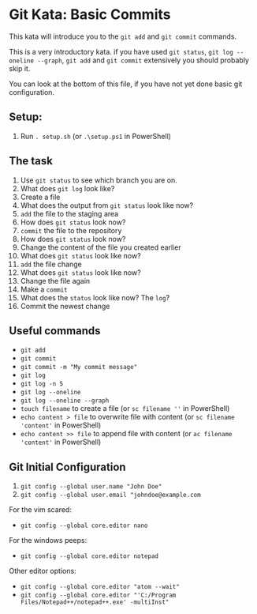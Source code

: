 # Git Kata: Basic Commits
This kata will introduce you to the `git add` and `git commit` commands.

This is a very introductory kata. if you have used `git status`, `git log --oneline --graph`, `git add` and `git commit` extensively you should probably skip it.

You can look at the bottom of this file, if you have not yet done basic git configuration.

## Setup:

1. Run `. setup.sh` (or `.\setup.ps1` in PowerShell)

## The task

1. Use `git status` to see which branch you are on.
2. What does `git log` look like?
3. Create a file
4. What does the output from `git status` look like now?
5. `add` the file to the staging area
6. How does `git status` look now?
7. `commit` the file to the repository
8. How does `git status` look now?
9. Change the content of the file you created earlier
10. What does `git status` look like now?
11. `add` the file change
12. What does `git status` look like now?
13. Change the file again
14. Make a `commit`
15. What does the `status` look like now? The `log`?
16. Commit the newest change

## Useful commands
- `git add`
- `git commit`
- `git commit -m "My commit message"`
- `git log`
- `git log -n 5`
- `git log --oneline`
- `git log --oneline --graph`
- `touch filename` to create a file (or `sc filename ''` in PowerShell)
- `echo content > file` to overwrite file with content (or `sc filename 'content'` in PowerShell)
- `echo content >> file` to append file with content (or `ac filename 'content'` in PowerShell)


## Git Initial Configuration
1. `git config --global user.name "John Doe"`
1. `git config --global user.email "johndoe@example.com`

For the vim scared:
- `git config --global core.editor nano`

For the windows peeps:
- `git config --global core.editor notepad`

Other editor options:
- `git config --global core.editor "atom --wait"`
- `git config --global core.editor "'C:/Program Files/Notepad++/notepad++.exe' -multiInst"`
